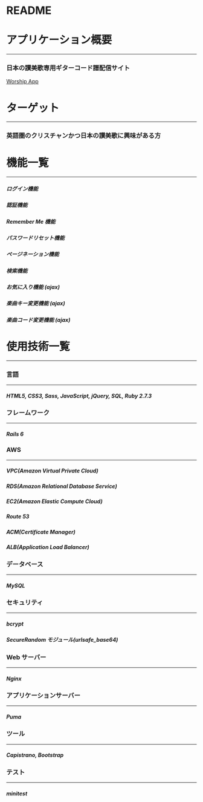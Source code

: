 # README

# アプリケーション概要
---------------------------------------

### 日本の讃美歌専用ギターコード譜配信サイト
[Worship App](https://worship.tokyo "Worship App")

# ターゲット
---------------------------------------

### 英語圏のクリスチャンかつ日本の讃美歌に興味がある方

# 機能一覧
---------------------------------------

##### ログイン機能

##### 認証機能

##### Remember Me 機能

##### パスワードリセット機能

##### ページネーション機能

##### 検索機能

##### お気に入り機能 (ajax)

##### 楽曲キー変更機能 (ajax)

##### 楽曲コード変更機能 (ajax)

# 使用技術一覧
---------------------------------------

### 言語
- - -

##### HTML5, CSS3, Sass, JavaScript, jQuery, SQL, Ruby 2.7.3

### フレームワーク
- - -

##### Rails 6

### AWS
- - -

##### VPC(Amazon Virtual Private Cloud)

##### RDS(Amazon Relational Database Service)

##### EC2(Amazon Elastic Compute Cloud)

##### Route 53

##### ACM(Certificate Manager)

##### ALB(Application Load Balancer)

### データベース
- - -

##### MySQL

### セキュリティ
- - -

##### bcrypt

##### SecureRandom モジュール(urlsafe_base64)

### Web サーバー
- - -

##### Nginx

### アプリケーションサーバー
- - -

##### Puma

### ツール
- - -

##### Capistrano, Bootstrap

### テスト
- - -

##### minitest
